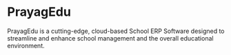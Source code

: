 # PrayagEdu
PrayagEdu is a cutting-edge, cloud-based School ERP Software designed to streamline and enhance school management and the overall educational environment. 

